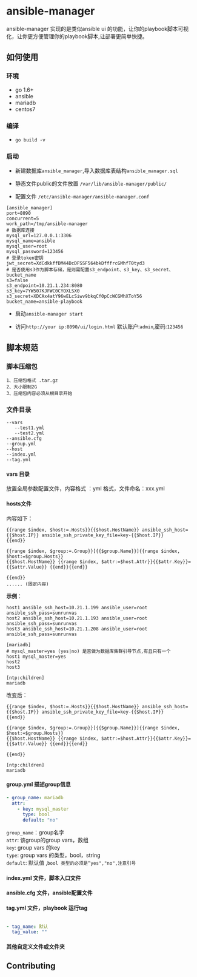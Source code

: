 # ansible-manager
ansible-manager 实现的是类似ansible ui 的功能，让你的playbook脚本可视化，让你更方便管理你的playbook脚本,让部署更简单快捷。

## 如何使用

### 环境

- go 1.6+
- ansible
- mariadb
- centos7

### 编译
- `go build -v`

### 启动

- 新建数据库`ansible_manager`,导入数据库表结构`ansible_manager.sql`

- 静态文件public的文件放置 `/var/lib/ansible-manager/public/`

- 配置文件 `/etc/ansible-manager/ansible-manager.conf`
```
[ansible_manager]
port=8090
concurrent=5
work_path=/tmp/ansible-manager
# 数据库连接
mysql_url=127.0.0.1:3306
mysql_name=ansible
mysql_user=root
mysql_password=123456
# 登录token密钥
jwt_secret=XdCdkkffDM44DcDFSSF564bkDfffrcGMhfT0tyd3
# 是否使用s3作为脚本存储，是则需配置s3_endpoint、s3_key、s3_secret、bucket_name
s3=false
s3_endpoint=10.21.1.234:8080
s3_key=7YW507KJFWC0CYOXLSX0
s3_secret=XDCAx4atY96wELcSiwv9bkqCf0pCcWCGMhXToY56
bucket_name=ansible-playbook

```

- 启动`ansible-manager start`

- 访问`http://your ip:8090/ui/login.html` 默认账户:`admin`,密码:`123456`


## 脚本规范

### 脚本压缩包

    1、压缩包格式 .tar.gz
    2、大小限制2G
    3、压缩包内容必须从根目录开始

### 文件目录
```
--vars
   --test1.yml
   --test2.yml
--ansible.cfg
--group.yml
--host
--index.yml
--tag.yml

```

#### vars 目录

放置全局参数配置文件，内容格式 ：yml 格式，文件命名：xxx.yml
    
#### hosts文件

内容如下：

```
{{range $index, $host:=.Hosts}}{{$host.HostName}} ansible_ssh_host={{$host.IP}} ansible_ssh_private_key_file=key-{{$host.IP}}
{{end}}

{{range $index, $group:=.Group}}[{{$group.Name}}]{{range $index, $host:=$group.Hosts}}
{{$host.HostName}} {{range $index, $attr:=$host.Attr}}{{$attr.Key}}={{$attr.Value}} {{end}}{{end}}

{{end}}
...... (固定内容)

```
     
**示例**：

```
host1 ansible_ssh_host=10.21.1.199 ansible_user=root ansible_ssh_pass=sunrunvas
host2 ansible_ssh_host=10.21.1.193 ansible_user=root ansible_ssh_pass=sunrunvas
host3 ansible_ssh_host=10.21.1.208 ansible_user=root ansible_ssh_pass=sunrunvas

[mariadb]
# mysql_master=yes (yes|no) 是否做为数据库集群引导节点,有且只有一个
host1 mysql_master=yes
host2
host3

[ntp:children]
mariadb

```

改变后：

```
{{range $index, $host:=.Hosts}}{{$host.HostName}} ansible_ssh_host={{$host.IP}} ansible_ssh_private_key_file=key-{{$host.IP}}
{{end}}

{{range $index, $group:=.Group}}[{{$group.Name}}]{{range $index, $host:=$group.Hosts}}
{{$host.HostName}} {{range $index, $attr:=$host.Attr}}{{$attr.Key}}={{$attr.Value}} {{end}}{{end}}

{{end}}

[ntp:children]
mariadb

```

#### group.yml 描述group信息
```yaml
- group_name: mariadb
  attr:
    - key: mysql_master
      type: bool
      default: "no"
```

`group_name`：group名字  
`attr`: 该group的group vars，数组  
`key`: group vars 的key  
`type`: group vars 的类型，bool，string  
`default`: 默认值 ,`bool 类型的必须是“yes","no",注意引号`  

#### index.yml 文件，脚本入口文件

#### ansible.cfg 文件，ansible配置文件

#### tag.yml 文件，playbook 运行tag
```yaml

- tag_name: 默认
  tag_value: ""

```

#### 其他自定义文件或文件夹


## Contributing